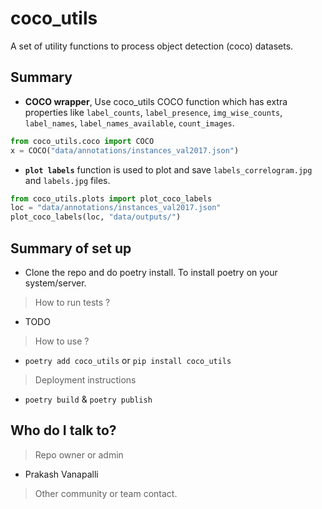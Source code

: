 # coco_utils
A set of utility functions to process object detection (coco) datasets.


## Summary
- **COCO wrapper**,  Use coco_utils COCO function which has extra properties like `label_counts`, `label_presence`, `img_wise_counts`, `label_names`, `label_names_available`, `count_images`. 

```python
from coco_utils.coco import COCO
x = COCO("data/annotations/instances_val2017.json")
```

- **`plot labels`** function is used to plot and save `labels_correlogram.jpg` and `labels.jpg` files. 

```python
from coco_utils.plots import plot_coco_labels
loc = "data/annotations/instances_val2017.json"
plot_coco_labels(loc, "data/outputs/")
```


## Summary of set up

- Clone the repo and do poetry install. To install poetry on your system/server. 

> How to run tests ?
- TODO 

> How to use ?
- `poetry add coco_utils` or `pip install coco_utils`

> Deployment instructions
- `poetry build` & `poetry publish` 


## Who do I talk to?

> Repo owner or admin
- Prakash Vanapalli

> Other community or team contact.

